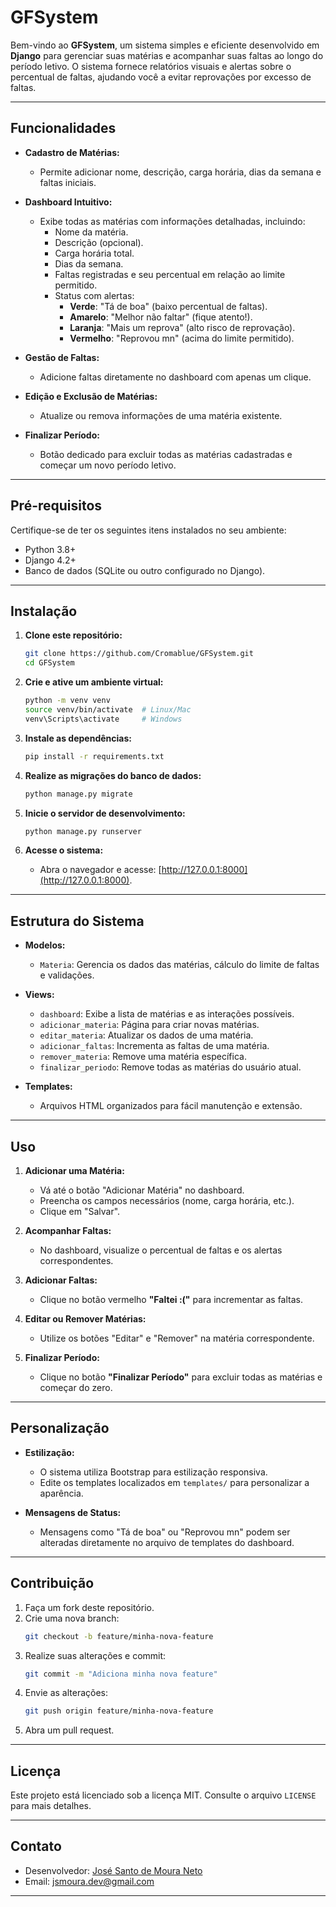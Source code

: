 # GFSystem

Bem-vindo ao **GFSystem**, um sistema simples e eficiente desenvolvido em **Django** para gerenciar suas matérias e acompanhar suas faltas ao longo do período letivo. O sistema fornece relatórios visuais e alertas sobre o percentual de faltas, ajudando você a evitar reprovações por excesso de faltas.

---

## **Funcionalidades**

- **Cadastro de Matérias:**
  - Permite adicionar nome, descrição, carga horária, dias da semana e faltas iniciais.
  
- **Dashboard Intuitivo:**
  - Exibe todas as matérias com informações detalhadas, incluindo:
    - Nome da matéria.
    - Descrição (opcional).
    - Carga horária total.
    - Dias da semana.
    - Faltas registradas e seu percentual em relação ao limite permitido.
    - Status com alertas:
      - **Verde**: "Tá de boa" (baixo percentual de faltas).
      - **Amarelo**: "Melhor não faltar" (fique atento!).
      - **Laranja**: "Mais um reprova" (alto risco de reprovação).
      - **Vermelho**: "Reprovou mn" (acima do limite permitido).

- **Gestão de Faltas:**
  - Adicione faltas diretamente no dashboard com apenas um clique.

- **Edição e Exclusão de Matérias:**
  - Atualize ou remova informações de uma matéria existente.

- **Finalizar Período:**
  - Botão dedicado para excluir todas as matérias cadastradas e começar um novo período letivo.

---

## **Pré-requisitos**

Certifique-se de ter os seguintes itens instalados no seu ambiente:

- Python 3.8+
- Django 4.2+
- Banco de dados (SQLite ou outro configurado no Django).

---

## **Instalação**

1. **Clone este repositório:**
   ```bash
   git clone https://github.com/Cromablue/GFSystem.git
   cd GFSystem
   ```

2. **Crie e ative um ambiente virtual:**
   ```bash
   python -m venv venv
   source venv/bin/activate  # Linux/Mac
   venv\Scripts\activate     # Windows
   ```

3. **Instale as dependências:**
   ```bash
   pip install -r requirements.txt
   ```

4. **Realize as migrações do banco de dados:**
   ```bash
   python manage.py migrate
   ```

5. **Inicie o servidor de desenvolvimento:**
   ```bash
   python manage.py runserver
   ```

6. **Acesse o sistema:**
   - Abra o navegador e acesse: [http://127.0.0.1:8000](http://127.0.0.1:8000).

---

## **Estrutura do Sistema**

- **Modelos:**
  - `Materia`: Gerencia os dados das matérias, cálculo do limite de faltas e validações.

- **Views:**
  - `dashboard`: Exibe a lista de matérias e as interações possíveis.
  - `adicionar_materia`: Página para criar novas matérias.
  - `editar_materia`: Atualizar os dados de uma matéria.
  - `adicionar_faltas`: Incrementa as faltas de uma matéria.
  - `remover_materia`: Remove uma matéria específica.
  - `finalizar_periodo`: Remove todas as matérias do usuário atual.

- **Templates:**
  - Arquivos HTML organizados para fácil manutenção e extensão.

---

## **Uso**

1. **Adicionar uma Matéria:**
   - Vá até o botão "Adicionar Matéria" no dashboard.
   - Preencha os campos necessários (nome, carga horária, etc.).
   - Clique em "Salvar".

2. **Acompanhar Faltas:**
   - No dashboard, visualize o percentual de faltas e os alertas correspondentes.

3. **Adicionar Faltas:**
   - Clique no botão vermelho **"Faltei :("** para incrementar as faltas.

4. **Editar ou Remover Matérias:**
   - Utilize os botões "Editar" e "Remover" na matéria correspondente.

5. **Finalizar Período:**
   - Clique no botão **"Finalizar Período"** para excluir todas as matérias e começar do zero.

---

## **Personalização**

- **Estilização:**
  - O sistema utiliza Bootstrap para estilização responsiva.
  - Edite os templates localizados em `templates/` para personalizar a aparência.

- **Mensagens de Status:**
  - Mensagens como "Tá de boa" ou "Reprovou mn" podem ser alteradas diretamente no arquivo de templates do dashboard.

---

## **Contribuição**

1. Faça um fork deste repositório.
2. Crie uma nova branch:
   ```bash
   git checkout -b feature/minha-nova-feature
   ```
3. Realize suas alterações e commit:
   ```bash
   git commit -m "Adiciona minha nova feature"
   ```
4. Envie as alterações:
   ```bash
   git push origin feature/minha-nova-feature
   ```
5. Abra um pull request.

---

## **Licença**

Este projeto está licenciado sob a licença MIT. Consulte o arquivo `LICENSE` para mais detalhes.

---

## **Contato**

- Desenvolvedor: [José Santo de Moura Neto](https://github.com/cromablue)
- Email: jsmoura.dev@gmail.com

---
